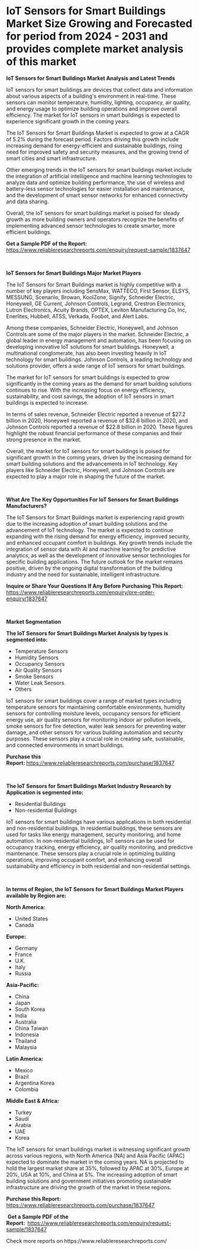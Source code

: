 <p><h1>IoT Sensors for Smart Buildings Market Size Growing and Forecasted for period from 2024 - 2031 and provides complete market analysis of this market</h1></p><p><strong>IoT Sensors for Smart Buildings Market Analysis and Latest Trends</strong></p>
<p><p>IoT sensors for smart buildings are devices that collect data and information about various aspects of a building's environment in real-time. These sensors can monitor temperature, humidity, lighting, occupancy, air quality, and energy usage to optimize building operations and improve overall efficiency. The market for IoT sensors in smart buildings is expected to experience significant growth in the coming years.</p><p>The IoT Sensors for Smart Buildings Market is expected to grow at a CAGR of 5.2% during the forecast period. Factors driving this growth include increasing demand for energy-efficient and sustainable buildings, rising need for improved safety and security measures, and the growing trend of smart cities and smart infrastructure.</p><p>Other emerging trends in the IoT sensors for smart buildings market include the integration of artificial intelligence and machine learning technologies to analyze data and optimize building performance, the use of wireless and battery-less sensor technologies for easier installation and maintenance, and the development of smart sensor networks for enhanced connectivity and data sharing.</p><p>Overall, the IoT sensors for smart buildings market is poised for steady growth as more building owners and operators recognize the benefits of implementing advanced sensor technologies to create smarter, more efficient buildings.</p></p>
<p><strong>Get a Sample PDF of the Report:&nbsp;</strong> <a href="https://www.reliableresearchreports.com/enquiry/request-sample/1837647">https://www.reliableresearchreports.com/enquiry/request-sample/1837647</a></p>
<p>&nbsp;</p>
<p><strong>IoT Sensors for Smart Buildings Major Market Players</strong></p>
<p><p>The IoT Sensors for Smart Buildings market is highly competitive with a number of key players including SensMax, WATTECO, First Sensor, ELSYS, MESSUNG, Scenariio, Browan, KoolZone, Signify, Schneider Electric, Honeywell, GE Current, Johnson Controls, Legrand, Crestron Electronics, Lutron Electronics, Acuity Brands, OPTEX, Leviton Manufacturing Co, Inc, Enerlites, Hubbell, ATSS, Verkada, Foobot, and Alert Labs.</p><p>Among these companies, Schneider Electric, Honeywell, and Johnson Controls are some of the major players in the market. Schneider Electric, a global leader in energy management and automation, has been focusing on developing innovative IoT solutions for smart buildings. Honeywell, a multinational conglomerate, has also been investing heavily in IoT technology for smart buildings. Johnson Controls, a leading technology and solutions provider, offers a wide range of IoT sensors for smart buildings.</p><p>The market for IoT sensors for smart buildings is expected to grow significantly in the coming years as the demand for smart building solutions continues to rise. With the increasing focus on energy efficiency, sustainability, and cost savings, the adoption of IoT sensors in smart buildings is expected to increase.</p><p>In terms of sales revenue, Schneider Electric reported a revenue of $27.2 billion in 2020, Honeywell reported a revenue of $32.6 billion in 2020, and Johnson Controls reported a revenue of $22.8 billion in 2020. These figures highlight the robust financial performance of these companies and their strong presence in the market.</p><p>Overall, the market for IoT sensors for smart buildings is poised for significant growth in the coming years, driven by the increasing demand for smart building solutions and the advancements in IoT technology. Key players like Schneider Electric, Honeywell, and Johnson Controls are expected to play a major role in shaping the future of the market.</p></p>
<p>&nbsp;</p>
<p><strong>What Are The Key Opportunities For IoT Sensors for Smart Buildings Manufacturers?</strong></p>
<p><p>The IoT Sensors for Smart Buildings market is experiencing rapid growth due to the increasing adoption of smart building solutions and the advancement of IoT technology. The market is expected to continue expanding with the rising demand for energy efficiency, improved security, and enhanced occupant comfort in buildings. Key growth trends include the integration of sensor data with AI and machine learning for predictive analytics, as well as the development of innovative sensor technologies for specific building applications. The future outlook for the market remains positive, driven by the ongoing digital transformation of the building industry and the need for sustainable, intelligent infrastructure.</p></p>
<p><strong>Inquire or Share Your Questions If Any Before Purchasing This Report:</strong> <a href="https://www.reliableresearchreports.com/enquiry/pre-order-enquiry/1837647">https://www.reliableresearchreports.com/enquiry/pre-order-enquiry/1837647</a></p>
<p>&nbsp;</p>
<p><strong>Market Segmentation</strong></p>
<p><strong>The IoT Sensors for Smart Buildings Market Analysis by types is segmented into:</strong></p>
<p><ul><li>Temperature Sensors</li><li>Humidity Sensors</li><li>Occupancy Sensors</li><li>Air Quality Sensors</li><li>Smoke Sensors</li><li>Water Leak Sensors</li><li>Others</li></ul></p>
<p><p>IoT sensors for smart buildings cover a range of market types including temperature sensors for maintaining comfortable environments, humidity sensors for controlling moisture levels, occupancy sensors for efficient energy use, air quality sensors for monitoring indoor air pollution levels, smoke sensors for fire detection, water leak sensors for preventing water damage, and other sensors for various building automation and security purposes. These sensors play a crucial role in creating safe, sustainable, and connected environments in smart buildings.</p></p>
<p><strong>Purchase this Report:&nbsp;</strong><a href="https://www.reliableresearchreports.com/purchase/1837647">https://www.reliableresearchreports.com/purchase/1837647</a></p>
<p>&nbsp;</p>
<p><strong>The IoT Sensors for Smart Buildings Market Industry Research by Application is segmented into:</strong></p>
<p><ul><li>Residential Buildings</li><li>Non-residential Buildings</li></ul></p>
<p><p>IoT sensors for smart buildings have various applications in both residential and non-residential buildings. In residential buildings, these sensors are used for tasks like energy management, security monitoring, and home automation. In non-residential buildings, IoT sensors can be used for occupancy tracking, energy efficiency, air quality monitoring, and predictive maintenance. These sensors play a crucial role in optimizing building operations, improving occupant comfort, and enhancing overall sustainability and efficiency in both residential and non-residential settings.</p></p>
<p>&nbsp;</p>
<p><strong>In terms of Region, the IoT Sensors for Smart Buildings Market Players available by Region are:</strong></p>
<p>
    <p> <strong> North America: </strong>
        <ul>
            <li>United States</li>
            <li>Canada</li>
        </ul>
        </p> 
    <p> <strong> Europe: </strong>
        <ul>
            <li>Germany</li>
            <li>France</li>
            <li>U.K.</li>
            <li>Italy</li>
            <li>Russia</li>
        </ul>
        </p> 
    <p> <strong> Asia-Pacific: </strong>
        <ul>
            <li>China</li>
            <li>Japan</li>
            <li>South Korea</li>
            <li>India</li>
            <li>Australia</li>
            <li>China Taiwan</li>
            <li>Indonesia</li>
            <li>Thailand</li>
            <li>Malaysia</li>
        </ul>
        </p> 
    <p> <strong> Latin America: </strong>
        <ul>
            <li>Mexico</li>
            <li>Brazil</li>
            <li>Argentina Korea</li>
            <li>Colombia</li>
        </ul>
        </p> 
    <p> <strong> Middle East & Africa: </strong>
        <ul>
            <li>Turkey</li>
            <li>Saudi</li>
            <li>Arabia</li>
            <li>UAE</li>
            <li>Korea</li>
        </ul>
    </p>
    </p>
<p><p>The IoT sensors for smart buildings market is witnessing significant growth across various regions, with North America (NA) and Asia Pacific (APAC) expected to dominate the market in the coming years. NA is projected to hold the largest market share at 35%, followed by APAC at 30%, Europe at 20%, USA at 10%, and China at 5%. The increasing adoption of smart building solutions and government initiatives promoting sustainable infrastructure are driving the growth of the market in these regions.</p></p>
<p><strong>Purchase this Report: </strong><a href="https://www.reliableresearchreports.com/purchase/1837647">https://www.reliableresearchreports.com/purchase/1837647</a></p>
<p>&nbsp;<strong>Get a Sample PDF of the Report:&nbsp;&nbsp;</strong><a href="https://www.reliableresearchreports.com/enquiry/request-sample/1837647">https://www.reliableresearchreports.com/enquiry/request-sample/1837647</a></p>
<p><strong></strong></p>
<p>Check more reports on https://www.reliableresearchreports.com/</p>